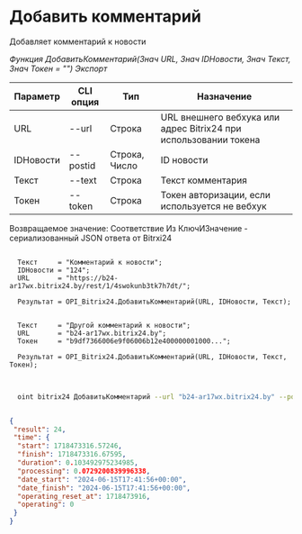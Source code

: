 ﻿---
sidebar_position: 6
---

# Добавить комментарий
 Добавляет комментарий к новости


*Функция ДобавитьКомментарий(Знач URL, Знач IDНовости, Знач Текст, Знач Токен = "") Экспорт*

  | Параметр | CLI опция | Тип | Назначение |
  |-|-|-|-|
  | URL | --url | Строка | URL внешнего вебхука или адрес Bitrix24 при использовании токена |
  | IDНовости | --postid | Строка, Число | ID новости |
  | Текст | --text | Строка | Текст комментария |
  | Токен | --token | Строка | Токен авторизации, если используется не вебхук |

  
  Возвращаемое значение:   Соответствие Из КлючИЗначение - сериализованный JSON ответа от Bitrxi24

```bsl title="Пример кода"
	
  Текст     = "Комментарий к новости";
  IDНовости = "124";
  URL       = "https://b24-ar17wx.bitrix24.by/rest/1/4swokunb3tk7h7dt/";
  
  Результат = OPI_Bitrix24.ДобавитьКомментарий(URL, IDНовости, Текст);
  
  
  Текст     = "Другой комментарий к новости";
  URL       = "b24-ar17wx.bitrix24.by";
  Токен     = "b9df7366006e9f06006b12e400000001000...";
  
  Результат = OPI_Bitrix24.ДобавитьКомментарий(URL, IDНовости, Текст, Токен);
	
```

```sh title="Пример команды CLI"
    
  oint bitrix24 ДобавитьКомментарий --url "b24-ar17wx.bitrix24.by" --postid "124" --text %text% --token "b9df7366006e9f06006b12e400000001000..."

```


```json title="Результат"

{
 "result": 24,
 "time": {
  "start": 1718473316.57246,
  "finish": 1718473316.67595,
  "duration": 0.103492975234985,
  "processing": 0.0729200839996338,
  "date_start": "2024-06-15T17:41:56+00:00",
  "date_finish": "2024-06-15T17:41:56+00:00",
  "operating_reset_at": 1718473916,
  "operating": 0
 }
}

```
